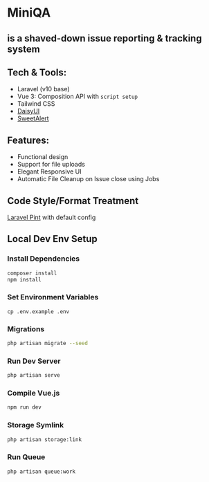 # MiniQA
 
## is a shaved-down issue reporting & tracking system

## Tech & Tools:
- Laravel (v10 base)
- Vue 3: Composition API with ```script setup```
- Tailwind CSS
- [DaisyUI](https://daisyui.com/)
- [SweetAlert](https://sweetalert2.github.io/)


## Features:

- Functional design 
- Support for file uploads
- Elegant Responsive UI
- Automatic File Cleanup on Issue close using Jobs

## Code Style/Format Treatment
[Laravel Pint](https://laravel.com/docs/10.x/pint) with default config

## Local Dev Env Setup
### Install Dependencies
```bash
composer install
npm install
```
### Set Environment Variables
```
cp .env.example .env
```
### Migrations
```bash
php artisan migrate --seed
```
### Run Dev Server
```bash
php artisan serve
```
### Compile Vue.js
```bash
npm run dev
```
### Storage Symlink
```bash
php artisan storage:link
```

### Run Queue
```bash
php artisan queue:work
```


